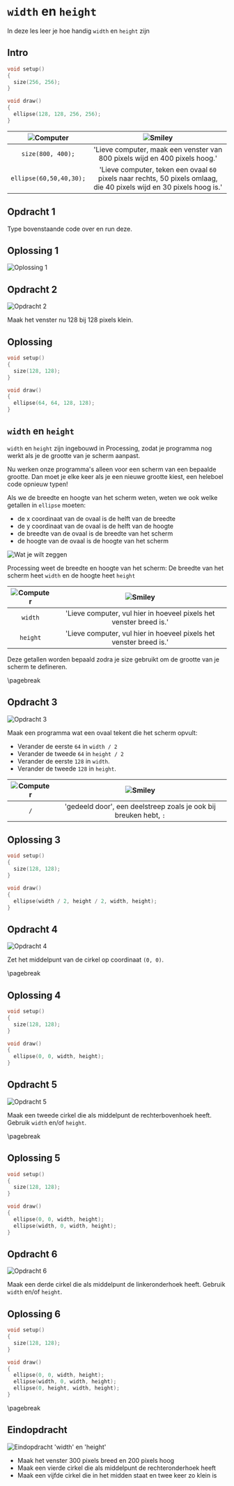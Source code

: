 # `width` en `height`

In deze les leer je hoe handig `width` en `height` zijn

## Intro

```c++
void setup() 
{
  size(256, 256);
}

void draw()
{
  ellipse(128, 128, 256, 256);  
}
```

![Computer](EmojiComputer.png) | ![Smiley](EmojiSmiley.png)
:---------------------:|:----------------------------------------: 
`size(800, 400);`|'Lieve computer, maak een venster van 800 pixels wijd en 400 pixels hoog.'
`ellipse(60,50,40,30);`|'Lieve computer, teken een ovaal `60` pixels naar rechts, 50 pixels omlaag, die 40 pixels wijd en 30 pixels hoog is.'

## Opdracht 1

Type bovenstaande code over en run deze.

## Oplossing 1

![Oplossing 1](WidthHeight1.png)

## Opdracht 2

![Opdracht 2](WidthHeight2.png)

Maak het venster nu 128 bij 128 pixels klein.

## Oplossing

```c++
void setup() 
{
  size(128, 128);
}

void draw()
{
  ellipse(64, 64, 128, 128);  
}
```

## `width` en `height`


`width` en `height` zijn ingebouwd in Processing, 
zodat je programma nog werkt als je de grootte van je scherm aanpast.

Nu werken onze programma's alleen voor een scherm van een bepaalde grootte. 
Dan moet je elke keer als je een nieuwe grootte kiest, een heleboel code opnieuw typen!

Als we de breedte en hoogte van het scherm weten, weten we ook welke getallen in `ellipse` moeten:

 * de x coordinaat van de ovaal is de helft van de breedte 
 * de y coordinaat van de ovaal is de helft van de hoogte
 * de breedte van de ovaal is de breedte van het scherm
 * de hoogte van de ovaal is de hoogte van het scherm

![Wat je wilt zeggen](WidthHeight.png)

Processing weet de breedte en hoogte van het scherm:
De breedte van het scherm heet `width` en de hoogte heet `height`

![Computer](EmojiComputer.png) | ![Smiley](EmojiSmiley.png)
:-------------:|:----------------------------------------: 
`width`|'Lieve computer, vul hier in hoeveel pixels het venster breed is.'
`height`|'Lieve computer, vul hier in hoeveel pixels het venster breed is.'

Deze getallen worden bepaald zodra je size gebruikt om de grootte van je scherm te defineren.

\pagebreak

## Opdracht 3

![Opdracht 3](WidthHeight3.png)

Maak een programma wat een ovaal tekent die het scherm opvult:

 * Verander de eerste `64` in `width / 2`
 * Verander de tweede `64` in `height / 2`
 * Verander de eerste `128` in `width`.
 * Verander de tweede `128` in `height`.

![Computer](EmojiComputer.png) | ![Smiley](EmojiSmiley.png)
:-------------:|:----------------------------------------: 
`/`|'gedeeld door', een deelstreep zoals je ook bij breuken hebt, `:`

## Oplossing 3


```c++
void setup() 
{
  size(128, 128);
}

void draw()
{
  ellipse(width / 2, height / 2, width, height);  
}
```

## Opdracht 4

![Opdracht 4](WidthHeight4.png)

Zet het middelpunt van de cirkel op coordinaat `(0, 0)`.

\pagebreak

## Oplossing 4

```c++
void setup() 
{
  size(128, 128);
}

void draw()
{
  ellipse(0, 0, width, height);  
}
```

## Opdracht 5

![Opdracht 5](WidthHeight5.png)

Maak een tweede cirkel die als middelpunt de rechterbovenhoek heeft.
Gebruik `width` en/of `height`.

\pagebreak

## Oplossing 5

```c++
void setup() 
{
  size(128, 128);
}

void draw()
{
  ellipse(0, 0, width, height);  
  ellipse(width, 0, width, height);  
}
```

## Opdracht 6

![Opdracht 6](WidthHeight6.png)

Maak een derde cirkel die als middelpunt de linkeronderhoek heeft.
Gebruik `width` en/of `height`.

## Oplossing 6

```c++
void setup() 
{
  size(128, 128);
}

void draw()
{
  ellipse(0, 0, width, height);  
  ellipse(width, 0, width, height);  
  ellipse(0, height, width, height);  
}
```

\pagebreak

## Eindopdracht

![Eindopdracht `'width' en 'height'`](WidthHeightEindopdracht.png)

 * Maak het venster 300 pixels breed en 200 pixels hoog
 * Maak een vierde cirkel die als middelpunt de rechteronderhoek heeft
 * Maak een vijfde cirkel die in het midden staat en twee keer zo klein is
